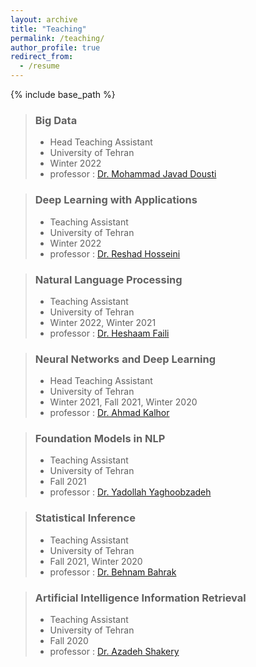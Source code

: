 ```yaml
---
layout: archive
title: "Teaching"
permalink: /teaching/
author_profile: true
redirect_from:
  - /resume
---
```


{% include base_path %}

<blockquote>
  <h3>Big Data</h3>
  <ul>
    <li>Head Teaching Assistant</li>
    <li>University of Tehran</li>
    <li>Winter 2022</li>
    <li>professor : <a href="https://profile.ut.ac.ir/en/~mjdousti" target="_blank">Dr. Mohammad Javad Dousti</a></li>
  </ul>
</blockquote>

<blockquote>
  <h3>Deep Learning with Applications</h3>
  <ul>
    <li>Teaching Assistant</li>
    <li>University of Tehran</li>
    <li>Winter 2022</li>
    <li>professor : <a href="https://ece.ut.ac.ir/en/~reshad.hosseini" target="_blank">Dr. Reshad Hosseini</a></li>
  </ul>
</blockquote>
  
<blockquote>
  <h3>Natural Language Processing</h3>
  <ul>
    <li>Teaching Assistant</li>
    <li>University of Tehran</li>
    <li>Winter 2022, Winter 2021</li>
    <li>professor : <a href="https://ece.ut.ac.ir/en/~hfaili" target="_blank">Dr. Heshaam Faili</a></li>
  </ul>
</blockquote>

<blockquote>
  <h3>Neural Networks and Deep Learning</h3>
  <ul>
    <li>Head Teaching Assistant</li>
    <li>University of Tehran</li>
    <li>Winter 2021, Fall 2021, Winter 2020</li>
    <li>professor : <a href="https://ece.ut.ac.ir/en/~akalhor" target="_blank">Dr. Ahmad Kalhor</a></li>
  </ul>
</blockquote>

<blockquote>
  <h3>Foundation Models in NLP</h3>
  <ul>
    <li>Teaching Assistant</li>
    <li>University of Tehran</li>
    <li>Fall 2021</li>
    <li>professor : <a href="https://ece.ut.ac.ir/en/~105908695" target="_blank">Dr. Yadollah Yaghoobzadeh</a></li>
  </ul>
</blockquote>

<blockquote>
  <h3>Statistical Inference</h3>
  <ul>
    <li>Teaching Assistant</li>
    <li>University of Tehran</li>
    <li>Fall 2021, Winter 2020</li>
    <li>professor : <a href="https://ece.ut.ac.ir/en/~bahrak" target="_blank">Dr. Behnam Bahrak</a></li>
  </ul>
</blockquote>

<blockquote>
  <h3>Artificial Intelligence Information Retrieval</h3>
  <ul>
    <li>Teaching Assistant</li>
    <li>University of Tehran</li>
    <li>Fall 2020</li>
    <li>professor : <a href="https://ece.ut.ac.ir/en/~shakery" target="_blank">Dr. Azadeh Shakery</a></li>
  </ul>
</blockquote>